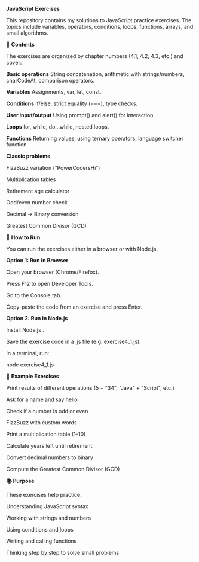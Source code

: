 **JavaScript Exercises**

This repository contains my solutions to JavaScript practice exercises.
The topics include variables, operators, conditions, loops, functions, arrays, and small algorithms.

📂 **Contents**

The exercises are organized by chapter numbers (4.1, 4.2, 4.3, etc.) and cover:

**Basic operations**
String concatenation, arithmetic with strings/numbers, charCodeAt, comparison operators.

**Variables**
Assignments, var, let, const.

**Conditions**
if/else, strict equality (===), type checks.

**User input/output**
Using prompt() and alert() for interaction.

**Loops**
for, while, do...while, nested loops.

**Functions**
Returning values, using ternary operators, language switcher function.

**Classic problems**

FizzBuzz variation (“PowerCodersHi”)

Multiplication tables

Retirement age calculator

Odd/even number check

Decimal → Binary conversion

Greatest Common Divisor (GCD)

🚀 **How to Run**

You can run the exercises either in a browser or with Node.js.

**Option 1: Run in Browser**

Open your browser (Chrome/Firefox).

Press F12 to open Developer Tools.

Go to the Console tab.

Copy-paste the code from an exercise and press Enter.

**Option 2: Run in Node.js**

Install Node.js
.

Save the exercise code in a .js file (e.g. exercise4_1.js).

In a terminal, run:

node exercise4_1.js

📝 **Example Exercises**

Print results of different operations (5 + "34", "Java" + "Script", etc.)

Ask for a name and say hello

Check if a number is odd or even

FizzBuzz with custom words

Print a multiplication table (1–10)

Calculate years left until retirement

Convert decimal numbers to binary

Compute the Greatest Common Divisor (GCD)

**📚 Purpose**

These exercises help practice:

Understanding JavaScript syntax

Working with strings and numbers

Using conditions and loops

Writing and calling functions

Thinking step by step to solve small problems
